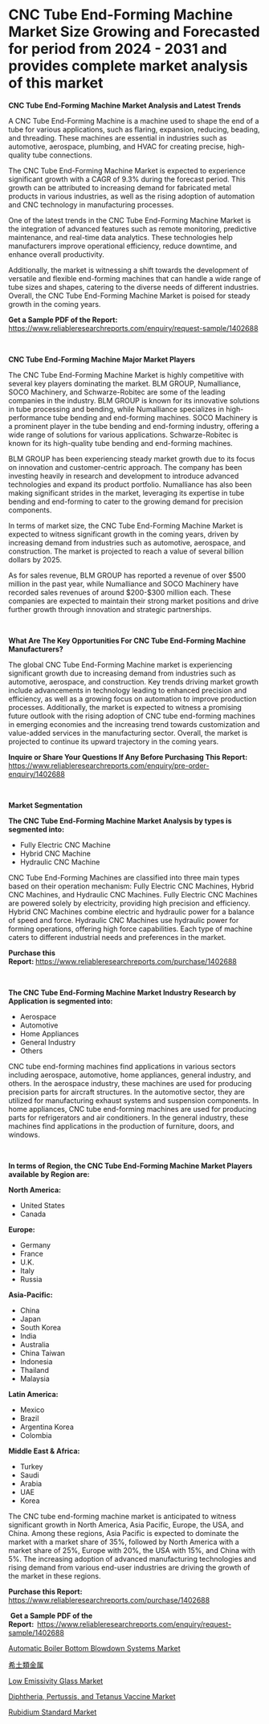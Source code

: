 <p><h1>CNC Tube End-Forming Machine Market Size Growing and Forecasted for period from 2024 - 2031 and provides complete market analysis of this market</h1></p><p><strong>CNC Tube End-Forming Machine Market Analysis and Latest Trends</strong></p>
<p><p>A CNC Tube End-Forming Machine is a machine used to shape the end of a tube for various applications, such as flaring, expansion, reducing, beading, and threading. These machines are essential in industries such as automotive, aerospace, plumbing, and HVAC for creating precise, high-quality tube connections.</p><p>The CNC Tube End-Forming Machine Market is expected to experience significant growth with a CAGR of 9.3% during the forecast period. This growth can be attributed to increasing demand for fabricated metal products in various industries, as well as the rising adoption of automation and CNC technology in manufacturing processes.</p><p>One of the latest trends in the CNC Tube End-Forming Machine Market is the integration of advanced features such as remote monitoring, predictive maintenance, and real-time data analytics. These technologies help manufacturers improve operational efficiency, reduce downtime, and enhance overall productivity.</p><p>Additionally, the market is witnessing a shift towards the development of versatile and flexible end-forming machines that can handle a wide range of tube sizes and shapes, catering to the diverse needs of different industries. Overall, the CNC Tube End-Forming Machine Market is poised for steady growth in the coming years.</p></p>
<p><strong>Get a Sample PDF of the Report:&nbsp;</strong> <a href="https://www.reliableresearchreports.com/enquiry/request-sample/1402688">https://www.reliableresearchreports.com/enquiry/request-sample/1402688</a></p>
<p>&nbsp;</p>
<p><strong>CNC Tube End-Forming Machine Major Market Players</strong></p>
<p><p>The CNC Tube End-Forming Machine Market is highly competitive with several key players dominating the market. BLM GROUP, Numalliance, SOCO Machinery, and Schwarze-Robitec are some of the leading companies in the industry. BLM GROUP is known for its innovative solutions in tube processing and bending, while Numalliance specializes in high-performance tube bending and end-forming machines. SOCO Machinery is a prominent player in the tube bending and end-forming industry, offering a wide range of solutions for various applications. Schwarze-Robitec is known for its high-quality tube bending and end-forming machines.</p><p>BLM GROUP has been experiencing steady market growth due to its focus on innovation and customer-centric approach. The company has been investing heavily in research and development to introduce advanced technologies and expand its product portfolio. Numalliance has also been making significant strides in the market, leveraging its expertise in tube bending and end-forming to cater to the growing demand for precision components. </p><p>In terms of market size, the CNC Tube End-Forming Machine Market is expected to witness significant growth in the coming years, driven by increasing demand from industries such as automotive, aerospace, and construction. The market is projected to reach a value of several billion dollars by 2025.</p><p>As for sales revenue, BLM GROUP has reported a revenue of over $500 million in the past year, while Numalliance and SOCO Machinery have recorded sales revenues of around $200-$300 million each. These companies are expected to maintain their strong market positions and drive further growth through innovation and strategic partnerships.</p></p>
<p>&nbsp;</p>
<p><strong>What Are The Key Opportunities For CNC Tube End-Forming Machine Manufacturers?</strong></p>
<p><p>The global CNC Tube End-Forming Machine market is experiencing significant growth due to increasing demand from industries such as automotive, aerospace, and construction. Key trends driving market growth include advancements in technology leading to enhanced precision and efficiency, as well as a growing focus on automation to improve production processes. Additionally, the market is expected to witness a promising future outlook with the rising adoption of CNC tube end-forming machines in emerging economies and the increasing trend towards customization and value-added services in the manufacturing sector. Overall, the market is projected to continue its upward trajectory in the coming years.</p></p>
<p><strong>Inquire or Share Your Questions If Any Before Purchasing This Report:</strong> <a href="https://www.reliableresearchreports.com/enquiry/pre-order-enquiry/1402688">https://www.reliableresearchreports.com/enquiry/pre-order-enquiry/1402688</a></p>
<p>&nbsp;</p>
<p><strong>Market Segmentation</strong></p>
<p><strong>The CNC Tube End-Forming Machine Market Analysis by types is segmented into:</strong></p>
<p><ul><li>Fully Electric CNC Machine</li><li>Hybrid CNC Machine</li><li>Hydraulic CNC Machine</li></ul></p>
<p><p>CNC Tube End-Forming Machines are classified into three main types based on their operation mechanism: Fully Electric CNC Machines, Hybrid CNC Machines, and Hydraulic CNC Machines. Fully Electric CNC Machines are powered solely by electricity, providing high precision and efficiency. Hybrid CNC Machines combine electric and hydraulic power for a balance of speed and force. Hydraulic CNC Machines use hydraulic power for forming operations, offering high force capabilities. Each type of machine caters to different industrial needs and preferences in the market.</p></p>
<p><strong>Purchase this Report:&nbsp;</strong><a href="https://www.reliableresearchreports.com/purchase/1402688">https://www.reliableresearchreports.com/purchase/1402688</a></p>
<p>&nbsp;</p>
<p><strong>The CNC Tube End-Forming Machine Market Industry Research by Application is segmented into:</strong></p>
<p><ul><li>Aerospace</li><li>Automotive</li><li>Home Appliances</li><li>General Industry</li><li>Others</li></ul></p>
<p><p>CNC tube end-forming machines find applications in various sectors including aerospace, automotive, home appliances, general industry, and others. In the aerospace industry, these machines are used for producing precision parts for aircraft structures. In the automotive sector, they are utilized for manufacturing exhaust systems and suspension components. In home appliances, CNC tube end-forming machines are used for producing parts for refrigerators and air conditioners. In the general industry, these machines find applications in the production of furniture, doors, and windows.</p></p>
<p>&nbsp;</p>
<p><strong>In terms of Region, the CNC Tube End-Forming Machine Market Players available by Region are:</strong></p>
<p>
    <p> <strong> North America: </strong>
        <ul>
            <li>United States</li>
            <li>Canada</li>
        </ul>
        </p> 
    <p> <strong> Europe: </strong>
        <ul>
            <li>Germany</li>
            <li>France</li>
            <li>U.K.</li>
            <li>Italy</li>
            <li>Russia</li>
        </ul>
        </p> 
    <p> <strong> Asia-Pacific: </strong>
        <ul>
            <li>China</li>
            <li>Japan</li>
            <li>South Korea</li>
            <li>India</li>
            <li>Australia</li>
            <li>China Taiwan</li>
            <li>Indonesia</li>
            <li>Thailand</li>
            <li>Malaysia</li>
        </ul>
        </p> 
    <p> <strong> Latin America: </strong>
        <ul>
            <li>Mexico</li>
            <li>Brazil</li>
            <li>Argentina Korea</li>
            <li>Colombia</li>
        </ul>
        </p> 
    <p> <strong> Middle East & Africa: </strong>
        <ul>
            <li>Turkey</li>
            <li>Saudi</li>
            <li>Arabia</li>
            <li>UAE</li>
            <li>Korea</li>
        </ul>
    </p>
    </p>
<p><p>The CNC tube end-forming machine market is anticipated to witness significant growth in North America, Asia Pacific, Europe, the USA, and China. Among these regions, Asia Pacific is expected to dominate the market with a market share of 35%, followed by North America with a market share of 25%, Europe with 20%, the USA with 15%, and China with 5%. The increasing adoption of advanced manufacturing technologies and rising demand from various end-user industries are driving the growth of the market in these regions.</p></p>
<p><strong>Purchase this Report: </strong><a href="https://www.reliableresearchreports.com/purchase/1402688">https://www.reliableresearchreports.com/purchase/1402688</a></p>
<p>&nbsp;<strong>Get a Sample PDF of the Report:&nbsp;&nbsp;</strong><a href="https://www.reliableresearchreports.com/enquiry/request-sample/1402688">https://www.reliableresearchreports.com/enquiry/request-sample/1402688</a></p>
<p><strong></strong></p>
<p><p><a href="https://github.com/lubmix/Market-Research-Report-List-1/blob/main/automatic-boiler-bottom-blowdown-systems-market.md">Automatic Boiler Bottom Blowdown Systems Market</a></p><p><a href="https://medium.com/@javiermante/%E3%83%AC%E3%82%A2%E3%82%A2%E3%83%BC%E3%82%B9%E9%87%91%E5%B1%9E%E5%B8%82%E5%A0%B4-%E5%B8%82%E5%A0%B4cagr-%E5%B8%82%E5%A0%B4%E5%8B%95%E5%90%91-%E5%8F%8A%E3%81%B3%E6%88%90%E9%95%B7%E6%88%A6%E7%95%A5%E3%81%AB%E9%96%A2%E3%81%99%E3%82%8B%E6%B4%9E%E5%AF%9F-914d5523c301">希土類金属</a></p><p><a href="https://view.publitas.com/reportprime-1/low-emissivity-glass-market-research-report-forecasted-for-period-from-2024-2031-by-market-type-market-application-and-region/">Low Emissivity Glass Market</a></p><p><a href="https://picayune-night-cbd.notion.site/Diphtheria-Pertussis-and-Tetanus-Vaccine-Market-Provides-a-Comprehensive-Analysis-Including-a-Macr-7bf95570751e444f94ba368cd3af6aa1">Diphtheria, Pertussis, and Tetanus Vaccine Market</a></p><p><a href="https://view.publitas.com/reportprime-1/rubidium-standard-market-growth-market-trends-covid-19-impact-and-forecasts-for-period-from-2024-2031/">Rubidium Standard Market</a></p></p>